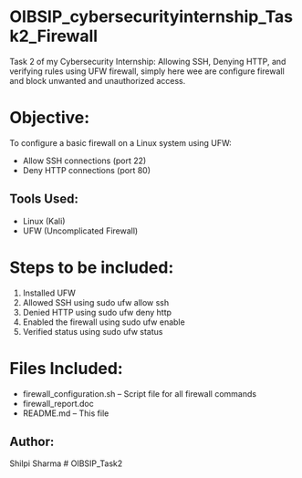 # OIBSIP_cybersecurityinternship_Task2_Firewall
Task 2 of my Cybersecurity Internship: Allowing SSH, Denying HTTP, and verifying rules using UFW firewall, simply here wee are configure firewall and block unwanted and unauthorized access.

# Objective:
To configure a basic firewall on a Linux system using UFW:
- Allow SSH connections (port 22)
- Deny HTTP connections (port 80)

## Tools Used:
- Linux (Kali)
- UFW (Uncomplicated Firewall)

# Steps to be included:
1. Installed UFW
2. Allowed SSH using sudo ufw allow ssh
3. Denied HTTP using sudo ufw deny http
4. Enabled the firewall using sudo ufw enable
5. Verified status using sudo ufw status

# Files Included:
- firewall_configuration.sh – Script file for all firewall commands
- firewall_report.doc
- README.md – This file

## Author:
Shilpi Sharma # OIBSIP_Task2
